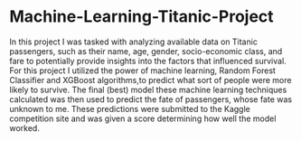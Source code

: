 # Machine-Learning-Titanic-Project

In this project I was tasked with analyzing available data on Titanic passengers, such as their name, age, gender, socio-economic class, and fare to potentially provide insights into the factors that influenced survival. For this project I utilized the power of machine learning, Random Forest Classifier and XGBoost algorithms,to predict what sort of people were more likely to survive. The final (best) model these machine learning techniques calculated was then used to predict the fate of passengers, whose fate was unknown to me. These predictions were submitted to the Kaggle competition site and was given a score determining how well the model worked.
